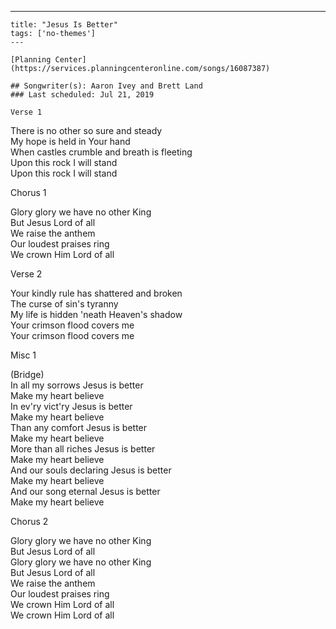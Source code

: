 ---
    title: "Jesus Is Better"
    tags: ['no-themes']
    ---

    [Planning Center](https://services.planningcenteronline.com/songs/16087387)

    ## Songwriter(s): Aaron Ivey and Brett Land
    ### Last scheduled: Jul 21, 2019          

    Verse 1  
  
There is no other so sure and steady  
My hope is held in Your hand  
When castles crumble and breath is fleeting  
Upon this rock I will stand  
Upon this rock I will stand  
  
Chorus 1  
  
Glory glory we have no other King  
But Jesus Lord of all  
We raise the anthem  
Our loudest praises ring  
We crown Him Lord of all  
  
Verse 2  
  
Your kindly rule has shattered and broken  
The curse of sin's tyranny  
My life is hidden 'neath Heaven's shadow  
Your crimson flood covers me  
Your crimson flood covers me  
  
Misc 1  
  
(Bridge)  
In all my sorrows Jesus is better  
Make my heart believe  
In ev'ry vict'ry Jesus is better  
Make my heart believe  
Than any comfort Jesus is better  
Make my heart believe  
More than all riches Jesus is better  
Make my heart believe  
And our souls declaring Jesus is better  
Make my heart believe  
And our song eternal Jesus is better  
Make my heart believe  
  
Chorus 2  
  
Glory glory we have no other King  
But Jesus Lord of all  
Glory glory we have no other King  
But Jesus Lord of all  
We raise the anthem  
Our loudest praises ring  
We crown Him Lord of all  
We crown Him Lord of all
    